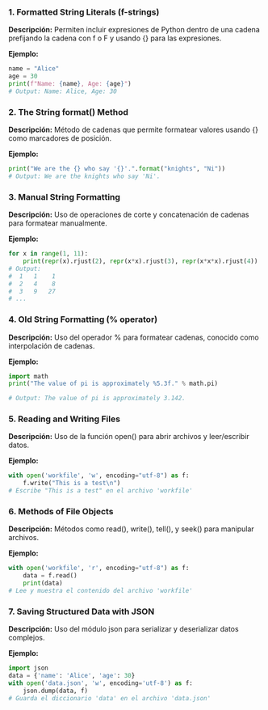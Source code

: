 ### 1. Formatted String Literals (f-strings)

**Descripción:** Permiten incluir expresiones de Python dentro de una cadena prefijando la cadena con f o F y usando {} para las expresiones.

**Ejemplo:**

```python
name = "Alice"
age = 30
print(f"Name: {name}, Age: {age}")
# Output: Name: Alice, Age: 30
```

### 2. The String format() Method

**Descripción:** Método de cadenas que permite formatear valores usando {} como marcadores de posición.

**Ejemplo:**

```python
print("We are the {} who say '{}'.".format("knights", "Ni"))
# Output: We are the knights who say 'Ni'.
```

### 3. Manual String Formatting

**Descripción:** Uso de operaciones de corte y concatenación de cadenas para formatear manualmente.

**Ejemplo:**

```python
for x in range(1, 11):
    print(repr(x).rjust(2), repr(x*x).rjust(3), repr(x*x*x).rjust(4))
# Output:
#  1   1    1
#  2   4    8
#  3   9   27
# ...
```

### 4. Old String Formatting (% operator)

**Descripción:** Uso del operador % para formatear cadenas, conocido como interpolación de cadenas.

**Ejemplo:**

```python
import math
print("The value of pi is approximately %5.3f." % math.pi)

# Output: The value of pi is approximately 3.142.
```

### 5. Reading and Writing Files

**Descripción:** Uso de la función open() para abrir archivos y leer/escribir datos.

**Ejemplo:**

```python
with open('workfile', 'w', encoding="utf-8") as f:
    f.write("This is a test\n")
# Escribe "This is a test" en el archivo 'workfile'
```

### 6. Methods of File Objects

**Descripción:** Métodos como read(), write(), tell(), y seek() para manipular archivos.

**Ejemplo:**

```python
with open('workfile', 'r', encoding="utf-8") as f:
    data = f.read()
    print(data)
# Lee y muestra el contenido del archivo 'workfile'
```

### 7. Saving Structured Data with JSON

**Descripción:** Uso del módulo json para serializar y deserializar datos complejos.

**Ejemplo:**

```python
import json
data = {'name': 'Alice', 'age': 30}
with open('data.json', 'w', encoding='utf-8') as f:
    json.dump(data, f)
# Guarda el diccionario 'data' en el archivo 'data.json'
```
